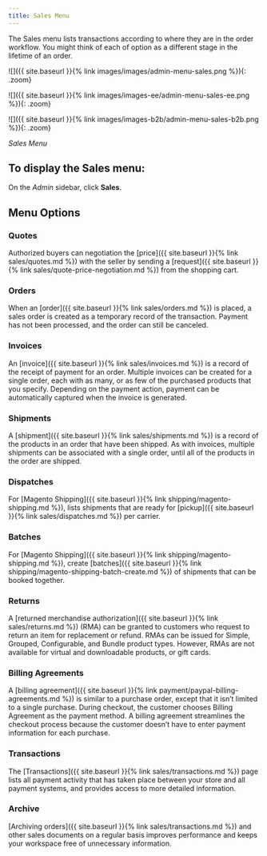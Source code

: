 ```yaml
---
title: Sales Menu
---
```


The Sales menu lists transactions according to where they are in the order workflow. You might think of each of option as a different stage in the lifetime of an order.

<!--{% if "Default.CE Only" contains site.edition %}-->
![]({{ site.baseurl }}{% link images/images/admin-menu-sales.png %}){: .zoom}
<!--{% endif %}-->
<!--{% if "Default.EE Only" contains site.edition %}-->
![]({{ site.baseurl }}{% link images/images-ee/admin-menu-sales-ee.png %}){: .zoom}
<!--{% endif %}-->
<!--{% if "Default.B2B Only" contains site.edition %}-->
![]({{ site.baseurl }}{% link images/images-b2b/admin-menu-sales-b2b.png %}){: .zoom}
<!--{% endif %}-->
_Sales Menu_

## To display the Sales menu:

On the _Admin_ sidebar, click **Sales**.

## Menu Options

<!--{% if "Default.B2B Only" contains site.edition %}-->
### Quotes

Authorized buyers can negotiation the [price]({{ site.baseurl }}{% link sales/quotes.md %}) with the seller by sending a [request]({{ site.baseurl }}{% link sales/quote-price-negotiation.md %}) from the shopping cart.
<!--{% endif %}-->
### Orders

When an [order]({{ site.baseurl }}{% link sales/orders.md %}) is placed, a sales order is created as a temporary record of the transaction. Payment has not been processed, and the order can still be canceled.

### Invoices

An [invoice]({{ site.baseurl }}{% link sales/invoices.md %}) is a record of the receipt of payment for an order. Multiple invoices can be created for a single order, each with as many, or as few of the purchased products that you specify. Depending on the payment action, payment can be automatically captured when the invoice is generated.

### Shipments

A [shipment]({{ site.baseurl }}{% link sales/shipments.md %}) is a record of the products in an order that have been shipped. As with invoices, multiple shipments can be associated with a single order, until all of the products in the order are shipped.

### Dispatches

For [Magento Shipping]({{ site.baseurl }}{% link shipping/magento-shipping.md %}), lists shipments that are ready for [pickup]({{ site.baseurl }}{% link sales/dispatches.md %}) per carrier.

### Batches

For [Magento Shipping]({{ site.baseurl }}{% link shipping/magento-shipping.md %}), create [batches]({{ site.baseurl }}{% link shipping/magento-shipping-batch-create.md %}) of shipments that can be booked together.

<!--{% if "Default.EE-B2B" contains site.edition %}-->
### Returns

A [returned merchandise authorization]({{ site.baseurl }}{% link sales/returns.md %}) (RMA) can be granted to customers who request to return an item for replacement or refund. RMAs can be issued for Simple, Grouped, Configurable, and Bundle product types. However, RMAs are not available for virtual and downloadable products, or gift cards.
<!--{% endif %}-->
### Billing Agreements

A [billing agreement]({{ site.baseurl }}{% link payment/paypal-billing-agreements.md %}) is similar to a purchase order, except that it isn’t limited to a single purchase. During checkout, the customer chooses Billing Agreement as the payment method. A billing agreement streamlines the checkout process because the customer doesn’t have to enter payment information for each purchase.

### Transactions

The [Transactions]({{ site.baseurl }}{% link sales/transactions.md %}) page lists all payment activity that has taken place between your store and all payment systems, and provides access to more detailed information.

<!--{% if "Default.EE-B2B" contains site.edition %}-->
### Archive

[Archiving orders]({{ site.baseurl }}{% link sales/transactions.md %}) and other sales documents on a regular basis improves performance and keeps your workspace free of unnecessary information.
<!--{% endif %}-->
